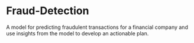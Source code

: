 # Fraud-Detection
A model for predicting fraudulent transactions for a financial company and use insights from the model to develop an actionable plan.
